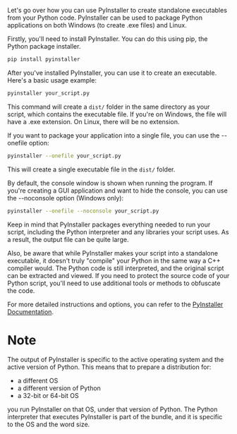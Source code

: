 Let's go over how you can use PyInstaller to create standalone executables from your Python code. PyInstaller can be used to package Python applications on both Windows (to create .exe files) and Linux.

Firstly, you'll need to install PyInstaller. You can do this using pip, the Python package installer. 

```bash
pip install pyinstaller
```

After you've installed PyInstaller, you can use it to create an executable. Here's a basic usage example:

```bash
pyinstaller your_script.py
```

This command will create a `dist/` folder in the same directory as your script, which contains the executable file. If you're on Windows, the file will have a .exe extension. On Linux, there will be no extension.

If you want to package your application into a single file, you can use the --onefile option:

```bash
pyinstaller --onefile your_script.py
```

This will create a single executable file in the `dist/` folder.

By default, the console window is shown when running the program. If you're creating a GUI application and want to hide the console, you can use the --noconsole option (Windows only):

```bash
pyinstaller --onefile --noconsole your_script.py
```

Keep in mind that PyInstaller packages everything needed to run your script, including the Python interpreter and any libraries your script uses. As a result, the output file can be quite large.

Also, be aware that while PyInstaller makes your script into a standalone executable, it doesn't truly "compile" your Python in the same way a C++ compiler would. The Python code is still interpreted, and the original script can be extracted and viewed. If you need to protect the source code of your Python script, you'll need to use additional tools or methods to obfuscate the code.

For more detailed instructions and options, you can refer to the [PyInstaller Documentation](https://www.pyinstaller.org/).

# Note
The output of PyInstaller is specific to the active operating system and the active version of Python. This means that to prepare a distribution for:

- a different OS
- a different version of Python
- a 32-bit or 64-bit OS

you run PyInstaller on that OS, under that version of Python. The Python interpreter that executes PyInstaller is part of the bundle, and it is specific to the OS and the word size.